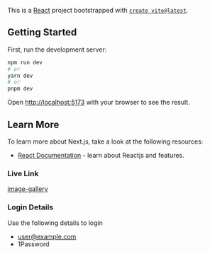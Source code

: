 This is a [React](https://react.dev/) project bootstrapped with [`create vite@latest`](https://vitejs.dev/guide/).

## Getting Started

First, run the development server:

```bash
npm run dev
# or
yarn dev
# or
pnpm dev
```

Open [http://localhost:5173](http://localhost:5173) with your browser to see the result.

## Learn More

To learn more about Next.js, take a look at the following resources:

- [React Documentation](https://react.dev/blog/2023/03/16/introducing-react-dev) - learn about Reactjs and features.

### Live Link

[image-gallery](https://image-gallery-devsjs.netlify.app)

### Login Details

Use the following details to login

- user@example.com
- 1Password
